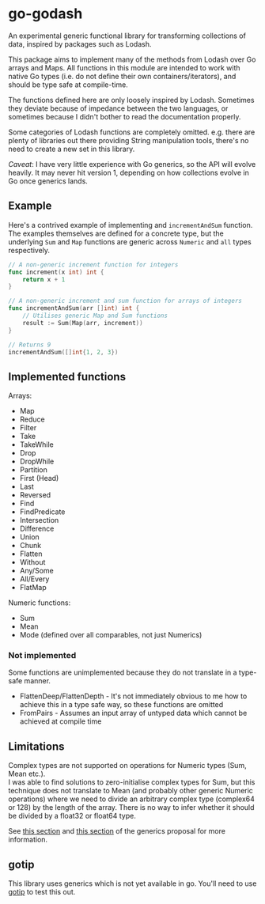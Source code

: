 # go-godash

An experimental generic functional library for transforming collections
of data, inspired by packages such as Lodash.

This package aims to implement many of the methods from Lodash over
Go arrays and Maps. All functions in this module are intended to work with
native Go types (i.e. do not define their own containers/iterators), and
should be type safe at compile-time.

The functions defined here are only loosely inspired by Lodash. Sometimes
they deviate because of impedance between the two languages, or sometimes
because I didn't bother to read the documentation properly.

Some categories of Lodash functions are completely omitted. e.g. there
are plenty of libraries out there providing String manipulation tools,
there's no need to create a new set in this library.

_Caveat_: I have very little experience with Go generics, so the API will
evolve heavily. It may never hit version 1, depending on how collections
evolve in Go once generics lands.

## Example

Here's a contrived example of implementing and `incrementAndSum` function.
The examples themselves are defined for a concrete type, but the underlying
`Sum` and `Map` functions are generic across `Numeric` and `all` types respectively.

```go
// A non-generic increment function for integers
func increment(x int) int {
	return x + 1
}

// A non-generic increment and sum function for arrays of integers
func incrementAndSum(arr []int) int {
	// Utilises generic Map and Sum functions
	result := Sum(Map(arr, increment))
}

// Returns 9
incrementAndSum([]int{1, 2, 3})
```

## Implemented functions

Arrays:

* Map
* Reduce
* Filter
* Take
* TakeWhile
* Drop
* DropWhile
* Partition
* First (Head)
* Last
* Reversed
* Find
* FindPredicate
* Intersection
* Difference
* Union
* Chunk
* Flatten
* Without
* Any/Some
* All/Every
* FlatMap

Numeric functions:

* Sum
* Mean
* Mode (defined over all comparables, not just Numerics)

### Not implemented

Some functions are unimplemented because they do not translate in a type-safe manner.

* FlattenDeep/FlattenDepth - It's not immediately obvious to me how to achieve this
  in a type safe way, so these functions are omitted
* FromPairs - Assumes an input array of untyped data which cannot be achieved at
  compile time

## Limitations

Complex types are not supported on operations for Numeric types (Sum, Mean etc.).  
I was able to find solutions to zero-initialise complex types for Sum, but this
technique does not translate to Mean (and probably other generic Numeric operations) where
we need to divide an arbitrary complex type (complex64 or 128) by the length of
the array. There is no way to infer whether it should be divided by a float32 or float64
type.

See [this section](https://go.googlesource.com/proposal/+/refs/heads/master/design/43651-type-parameters.md#no-way-to-express-convertibility) and [this section](https://go.googlesource.com/proposal/+/refs/heads/master/design/43651-type-parameters.md#no-association-between-float-and-complex) of the generics proposal for more information.

## gotip

This library uses generics which is not yet available in go. You'll need to
use [gotip](https://pkg.go.dev/golang.org/dl/gotip) to test this out.
